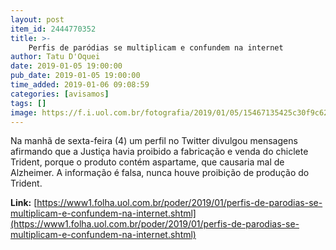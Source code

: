 ```yaml
---
layout: post
item_id: 2444770352
title: >-
    Perfis de paródias se multiplicam e confundem na internet
author: Tatu D'Oquei
date: 2019-01-05 19:00:00
pub_date: 2019-01-05 19:00:00
time_added: 2019-01-06 09:08:59
categories: [avisamos]
tags: []
image: https://f.i.uol.com.br/fotografia/2019/01/05/15467135425c30f9c62298a_1546713542_3x2_md.jpg
---
```


Na manhã de sexta-feira (4) um perfil no Twitter divulgou mensagens afirmando que a Justiça havia proibido a fabricação e venda do chiclete Trident, porque o produto contém aspartame, que causaria mal de Alzheimer. A informação é falsa, nunca houve proibição de produção do Trident.

**Link:** [https://www1.folha.uol.com.br/poder/2019/01/perfis-de-parodias-se-multiplicam-e-confundem-na-internet.shtml](https://www1.folha.uol.com.br/poder/2019/01/perfis-de-parodias-se-multiplicam-e-confundem-na-internet.shtml)

